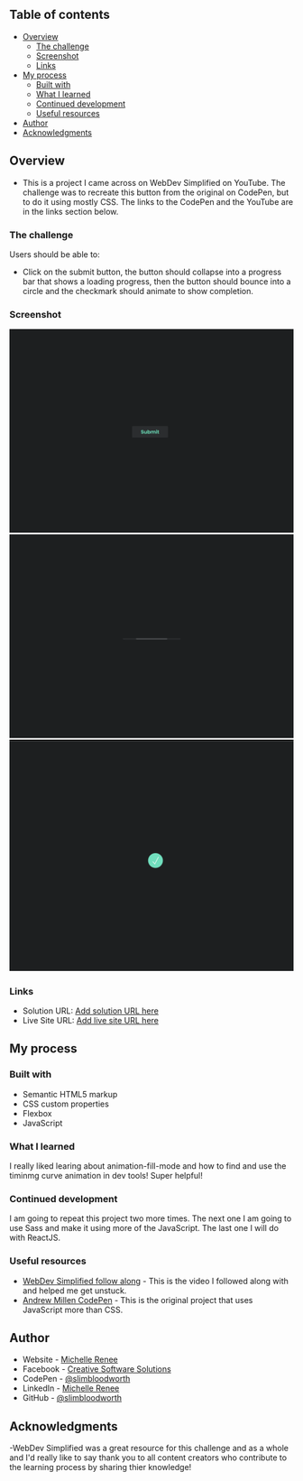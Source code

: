 
## Table of contents

- [Overview](#overview)
  - [The challenge](#the-challenge)
  - [Screenshot](#screenshot)
  - [Links](#links)
- [My process](#my-process)
  - [Built with](#built-with)
  - [What I learned](#what-i-learned)
  - [Continued development](#continued-development)
  - [Useful resources](#useful-resources)
- [Author](#author)
- [Acknowledgments](#acknowledgments)


## Overview
- This is a project I came across on WebDev Simplified on YouTube. The challenge was to recreate this button from the original on CodePen, but to do it using mostly CSS. The links to the CodePen and the YouTube are in the links section below.

### The challenge

Users should be able to:

- Click on the submit button, the button should collapse into a progress bar that shows a loading progress, then the button should bounce into a circle and the checkmark should animate to show completion.


### Screenshot

![](img/start-img.png)
![](img/progress-bar.png)
![](img/completed-img.png)



### Links

- Solution URL: [Add solution URL here](https://your-solution-url.com)
- Live Site URL: [Add live site URL here](https://your-live-site-url.com)

## My process

### Built with

- Semantic HTML5 markup
- CSS custom properties
- Flexbox
- JavaScript


### What I learned

I really liked learing about animation-fill-mode and how to find and use the timinmg curve animation in dev tools! Super helpful!

### Continued development

I am going to repeat this project two more times. The next one I am going to use Sass and make it using more of the JavaScript. The last one I will do with ReactJS.



### Useful resources

- [WebDev Simplified follow along](https://www.youtube.com/watch?v=RDLg-p6PdTA&list=PLWRlt24r8gTrkad4acuLMu10YoIEEc0CB&index=24&t=17s) - This is the video I followed along with and helped me get unstuck.
- [Andrew Millen CodePen](https://codepen.io/andrewmillen/pen/MoKLob) - This is the original project that uses JavaScript more than CSS.


## Author

- Website - [Michelle Renee](https://slimbloodworth.editorx.io/portfolio)
- Facebook - [Creative Software Solutions](https://www.facebook.com/profile.php?id=100073842390690)
- CodePen - [@slimbloodworth](https://codepen.io/slimbloodworth)
- LinkedIn - [Michelle Renee](https://www.linkedin.com/in/michelle-renee-99b455187/)
- GitHub - [@slimbloodworth](https://github.com/SlimBloodworth)

## Acknowledgments

-WebDev Simplified was a great resource for this challenge and as a whole and I'd really like to say thank you to all content creators who contribute to the learning process by sharing thier knowledge!

